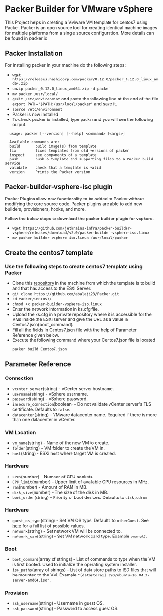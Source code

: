 # Packer Builder for VMware vSphere

This Project helps in creating a VMware VM template for centos7 using Packer.
Packer is an open source tool for creating identical machine images for multiple platforms from a single source configuration. More details can be found in [packer.io](https://www.packer.io/intro)

## Packer Installation
 For installing packer in your machine do the following steps:
*   `wget https://releases.hashicorp.com/packer/0.12.0/packer_0.12.0_linux_amd64.zip`
*   `unzip packer_0.12.0_linux_amd64.zip -d packer`
*   `mv packer /usr/local/`
*   `gedit /etc/environment` and paste the following line at the end of the file
    `export PATH="$PATH:/usr/local/packer"` and save it.
*   `source /etc/environment`
*   Packer is now installed
*   To check packer is installed, type `packer`and you will see the following output.

  ```
    usage: packer [--version] [--help] <command> [<args>]

    Available commands are:
    build       build image(s) from template
    fix         fixes templates from old versions of packer
    inspect     see components of a template
    push        push a template and supporting files to a Packer build service
    validate    check that a template is valid
    version     Prints the Packer version
  ```

## Packer-builder-vsphere-iso plugin
Packer Plugins allow new functionality to be added to Packer without modifying the core source code. Packer plugins are able to add new builders, provisioners, hooks, and more.

Follow the below steps to download the packer builder plugin for vsphere.

* `wget https://github.com/jetbrains-infra/packer-builder-vsphere/releases/download/v2.0/packer-builder-vsphere-iso.linux `
* `mv packer-builder-vsphere-iso.linux /usr/local/packer`


## Create the centos7 template

### Use the following steps to create centos7 template using Packer

* Clone this [repository](https://github.com/abalaji23/Packer.git) in the machine from which the template is to build and that has access to the ESXi Server.
* `git clone https://github.com/abalaji23/Packer.git`
* `cd Packer/Centos7/`
* `chmod +x packer-builder-vsphere-iso.linux`
*  Enter the network information in ks.cfg file.
*  Upload the ks.cfg in a private repository where it is accessible for the VMs inside the ESXi server and give the URL as a value in Centos7.json(boot_command).
*  Fill all the fields in Centos7.json file with the help of Parameter Reference given below.
* Execute the following command where your Centos7.json file is located
  ```
  packer build Centos7.json
  ```


## Parameter Reference

### Connection

* `vcenter_server`(string) - vCenter server hostname.
* `username`(string) - vSphere username.
* `password`(string) - vSphere password.
* `insecure_connection`(boolean) - Do not validate vCenter server's TLS certificate. Defaults to `false`.
* `datacenter`(string) - VMware datacenter name. Required if there is more than one datacenter in vCenter.

### VM Location

* `vm_name`(string) - Name of the new VM to create.
* `folder`(string) - VM folder to create the VM in.
* `host`(string) - ESXi host where target VM is created.

### Hardware

* `CPUs`(number) - Number of CPU sockets.
* `CPU_limit`(number) - Upper limit of available CPU resources in MHz.
* `ram`(number) - Amount of RAM in MB.
* `disk_size`(number) - The size of the disk in MB.
* `boot_order`(string) - Priority of boot devices. Defaults to `disk,cdrom`

### Hardware

* `guest_os_type`(string) - Set VM OS type. Defaults to `otherGuest`. See [here](https://pubs.vmware.com/vsphere-6-5/index.jsp?topic=%2Fcom.vmware.wssdk.apiref.doc%2Fvim.vm.GuestOsDescriptor.GuestOsIdentifier.html) for a full list of possible values.
* `network`(string) - Set network VM will be connected to.
* `network_card`(string) - Set VM network card type. Example `vmxnet3`.

### Boot

* `boot_command`(array of strings) - List of commands to type when the VM is first booted. Used to initialize the operating system installer.
* `iso_paths`(array of strings) - List of data store paths to ISO files that will be mounted to the VM. Example `"[datastore1] ISO/ubuntu-16.04.3-server-amd64.iso"`.

### Provision

* `ssh_username`(string) - Username in guest OS.
* `ssh_password`(string) - Password to access guest OS.
